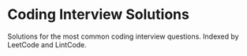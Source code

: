 Coding Interview Solutions
==========================

Solutions for the most common coding interview questions. Indexed by LeetCode and LintCode.